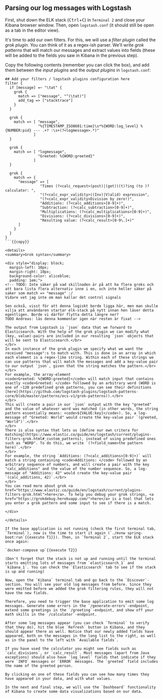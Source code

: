 <p></p>

## Parsing our log messages with Logstash

First, shut down the ELK stack (<kbd>Ctrl</kbd>+<kbd>C</kbd>) in `Terminal 2` and close your Kibana browser window. Then, open `logstash.conf` (it should still be open as a tab in the editor view).

It's time to add our own filters. For this, we will use a *filter plugin* called the *grok plugin*. You can think of it as a regex-ish parser. We'll write *grok patterns* that will match our messages and extract values into fields (these will be added to the fields you saw in Kibana in the previous step).

<!--
En aside om grok-plugin, länka till https://www.elastic.co/guide/en/logstash/current/plugins-filters-grok.html och http://grokdebug.herokuapp.com/

Ge ett bra exempel på hur grok arbetar för att dela upp text i olika 'fält' (som sedan dyker upp i Kibana, återigen är detta ett betydelsefullt ord).

-->

Copy the following contents (remember you can click the box), and add them between the *input plugins* and the *output plugins* in `logstash.conf`:

```
## Add your filters / logstash plugins configuration here
filter {
  if [message] =~ "\tat" {
    grok {
      match => ["message", "^(\tat)"]
      add_tag => ["stacktrace"]
    }
  }
  
  grok {
    match => [ "message",
               "%{TIMESTAMP_ISO8601:time}\s*%{WORD:log_level} %{NUMBER:pid} --- .+? :\s+(?<logmessage>.*)"
             ]
  }

  grok {
    match => [ "logmessage",
               "Greeted: %{WORD:greeted}"
             ]
  }

  grok {
    match => {
      "message" => [
                "Times (?<calc_request>(post)|(get))(t)?ing (to )?calculator: ",
                "(?<calc_expr_validity>((Inv)|V)alid) expression", 
                "(?<calc_expr_validity>Division by zero!)",
                "Additions: (?<calc_additions>[0-9]+)",
                "Subtraction: (?<calc_subtraction>[0-9]+)",
                "Multiplications: (?<calc_multiplications>[0-9]+)",
                "Divisions: (?<calc_divisions>[0-9]+)",
                "Resulting value: (?<calc_result>[0-9\.]+)"
      ]
    }
  }
}
```{{copy}}

<details>
<summary>Grok syntax</summary>

<div style="display: block;
  margin-left: 10px;
  margin-right: 10px;
  background-color: aliceblue;
  padding: 1em;">
<!-- TODO: Inte säker på vad skillnaden är på att ha flera groks och att bara lista flera alternativ inne i en, och inte heller säker på saker som match => "message" :/ 
Vidare vet jag inte om man kallar det control signals 

Sen också, visst för att denna logiskt borde ligga här, men man skulle vilja att användaren startar elk-stack på nytt innan hen läser detta egentligen. Borde vi därför flytta detta längre ner?
TODO Andreas: läs denna kommentar igen när resten är fixat -->

The output from Logstash is `json` data that we forward to Elasticsearch. With the help of the grok plugin we can modify what (key, value)-pairs are included in our resulting `json` objects that will be sent to Elasticsearch.</br>
</br> 
In each instance of the grok plugin we specify what we want the received "message":s to match with. This is done in an array in which each element is a regex-like string. Within each of these strings we can use patterns that will match the messages and add a key-value pair to our output `json`, given that the string matches the pattern.</br>
</br>
For example, the array-element
<code>Greeted: %{WORD:greeted}</code> will match input that contains exactly <code>Greeted: </code> followed by an arbitrary word (WORD is one of ~120 predefined grok patterns, you can see their definitions [here](https://github.com/logstash-plugins/logstash-patterns-core/blob/master/patterns/ecs-v1/grok-patterns)).</br>
</br>
This will create a pair in our `json` output with the key "greeted" and the value of whatever word was matched (in other words, the string pattern essentially means: <code>${VALUE:key}</code>). So, a log-message of "Greeted: World" would create the key-value pair `(greeted, "World")`.</br>
</br>
There is also syntax that lets us [define our own critera for matching](https://www.elastic.co/guide/en/logstash/current/plugins-filters-grok.html#_custom_patterns), instead of using predefined ones such as "WORD". To do this, we write `(?<field_name>the pattern here)`.</br>
</br>
For example, the string `Additions: (?<calc_additions>[0-9]+)` will match a string containing <code>Additions: </code> followed by an arbitrary sequence of numbers, and will create a pair with the key "calc_additions" and the value of the number sequence. So, a log-message of "Additions: 42" would create the key-value pair `(calc_additions, 42)`.</br>
</br>
You can read more about grok <a href="https://www.elastic.co/guide/en/logstash/current/plugins-filters-grok.html">here</a>. To help you debug your grok strings, <a href="https://grokdebug.herokuapp.com/">here</a> is a tool that lets you enter a grok pattern and some input to see if there is a match.

</div>

</details>

If the base application is not running (check the first terminal tab, `Terminal`), now is the time to start it again (`./mvnw spring-boot:run`{{execute T1}}). Then, in `Terminal 2`, start the ELK stack once again:

`docker-compose up`{{execute T2}}

(Don't forget that the stack is not up and running until the terminal starts emitting lots of messages from `elasticsearch_1` and `kibana_1`. You can check the `Elasticsearch` tab to see if the stack is up and running)

Now, open the `Kibana` terminal tab and go back to the `Discover`-section. You will see your old log messages from before. Since they were emitted before we added the grok filtering rules, they will not have the new fields.

Therefore, you need to trigger the base application to emit some log messages. Generate some errors in the `/generate-errors`-endpoint, extend some greetings in the `/greeting`-endpoint, and show off your math skills in the `/calculator`-endpoint.

After some log messages appear (you can check `Terminal` to verify that they do), hit the blue `Refresh` button in Kibana, and they should appear there as well. Notice that our newly added fields have appeared, both on the messages in the long list to the right, as well as in the panel to the left with `Available fields`.

If you have used the calculator you might see fields such as `calc_divisions`, or `calc_result`. Most messages (apart from Java exceptions) should also have `log_level` fields that indicate if they were `INFO` messages or `ERROR` messages. The `greeted` field includes the name of the greeted person.

By clicking on one of these fields you can see how many times they have appeared in your data, and with what values.

In the next and final step, we will use the `Dashboard` functionality of Kibana to create some data visualizations based on our data.